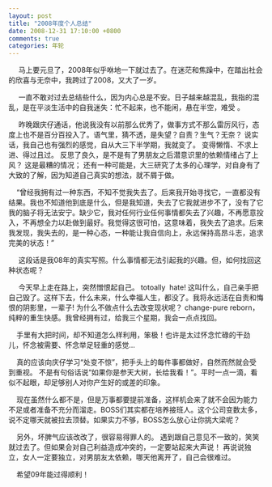 ```yaml
---
layout: post
title: "2008年度个人总结"
date: 2008-12-31 17:10:00 +0800
comments: true
categories: 年轮
---
```

<p> &nbsp;&nbsp;&nbsp;&nbsp;&nbsp;马上要元旦了，2008年似乎咻地一下就过去了。在迷茫和焦躁中，在踏出社会的欣喜与无奈中，我跨过了2008，又大了一岁。</p><p> &nbsp;&nbsp;&nbsp;&nbsp;&nbsp;一直不敢对过去总结些什么，因为内心总是不安。日子越来越混乱，我指的混乱，是在平淡生活中的自我迷失：忙不起来，也不能闲，悬在半空，难受 。</p><p> &nbsp;&nbsp;&nbsp;&nbsp;&nbsp;昨晚跟庆仔通话，他说我没有以前那么优秀了，做事方式不那么雷厉风行，态度上也不是百分百投入了。语气里，猜不透，是失望？自责？生气？无奈？ 说实话，我自己也有强烈的感觉，自从大三下半学期，我就变了。 变得懒惰、不求上进、得过且过。 反思了良久，是不是有了男朋友之后潜意识里的依赖情绪占了上风？ 这是最糟的情况； 还有一种可能是，大三研究了太多的心理学，对自身有了大致的了解，因为知道自己真实的想法，就不屑于做。</p><p> &nbsp;&nbsp;&nbsp;&nbsp;“曾经我拥有过一种东西，不知不觉我失去了。后来我开始寻找它，一直都没有结果。我也不知道他到底是什么，但是我知道，失去了它我就进步不了，没有了它我的脑子将无法安宁。缺少它，我对任何行业任何事情都失去了兴趣，不再愿意投入，不再想全力以赴做到最好。我觉得这很可怕，这意味着，我失去了追求。后来我发现，我失去的，是一种心态，一种能让我自信向上，永远保持高昂斗志，追求完美的状态！”</p><p> &nbsp;&nbsp;&nbsp;&nbsp;&nbsp;这段话是我08年的真实写照。什么事情都无法引起我的兴趣。但，如何找回这种状态呢？</p><p> &nbsp;&nbsp;&nbsp;&nbsp;&nbsp;今天早上走在路上，突然憎恨起自己。 totoally &nbsp;hate! 这叫什么，自己亲手把自己毁了。这样下去，什么未来，什么幸福人生，都没了。我将永远活在自责和悔恨的阴影里，一辈子! 为什么不做点什么去改变现状呢？ change-pure reborn，纯粹的重生快感。我曾经拥有过，给我三个星期，我会一点点找回。</p><p> &nbsp;&nbsp;&nbsp;&nbsp;手里有大把时间，却不知道怎么样利用，笨极！也许是太过怀念忙碌的干劲儿，怀念被需要、怀念举足轻重的感觉…</p><p> &nbsp;&nbsp;&nbsp;&nbsp;真的应该向庆仔学习“处变不惊”，把手头上的每件事都做好，自然而然就会受到重视。 不是有句俗话说“如果你是参天大树，长给我看！”。平时一点一滴，看似不起眼，却足够别人对你产生好的或差的印象。</p><p> &nbsp;&nbsp;&nbsp;&nbsp;现在虽然什么都不是，但是万事都要提前准备，这样机会来了就不会因为能力不足或者准备不充分而溜走。BOSS们其实都在培养接班人。这个公司变数太多，说不定哪天就被拉去顶替。如果实力不够，BOSS怎么放心让你挑大梁呢？</p><p> &nbsp;&nbsp;&nbsp;&nbsp;另外，坏脾气应该改改了，很容易得罪人的。 遇到跟自己意见不一致的，笑笑就过去了。但如果会对自己利益造成冲突的，一定要站起来大声说！ 再说说独立，女人一定要独立，对男朋友太依赖，哪天他离开了，自己会很难过。</p><p> &nbsp;&nbsp;&nbsp;&nbsp;希望09年能过得顺利！</p>
